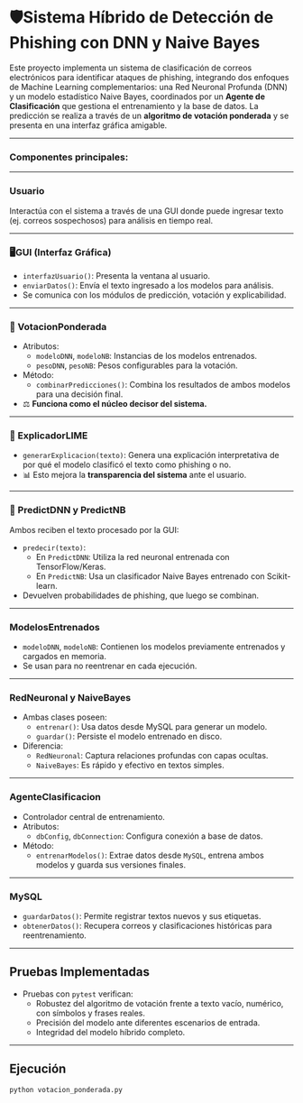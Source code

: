 # 🛡Sistema Híbrido de Detección de Phishing con DNN y Naive Bayes

Este proyecto implementa un sistema de clasificación de correos electrónicos para identificar ataques de phishing, integrando dos enfoques de Machine Learning complementarios: una Red Neuronal Profunda (DNN) y un modelo estadístico Naive Bayes, coordinados por un **Agente de Clasificación** que gestiona el entrenamiento y la base de datos. La predicción se realiza a través de un **algoritmo de votación ponderada** y se presenta en una interfaz gráfica amigable.

---



### Componentes principales:

---

### Usuario
Interactúa con el sistema a través de una GUI donde puede ingresar texto (ej. correos sospechosos) para análisis en tiempo real.

---

### 🖥GUI (Interfaz Gráfica)
- `interfazUsuario()`: Presenta la ventana al usuario.
- `enviarDatos()`: Envía el texto ingresado a los modelos para análisis.
- Se comunica con los módulos de predicción, votación y explicabilidad.

---

### 🧠 VotacionPonderada
- Atributos:
  - `modeloDNN`, `modeloNB`: Instancias de los modelos entrenados.
  - `pesoDNN`, `pesoNB`: Pesos configurables para la votación.
- Método:
  - `combinarPredicciones()`: Combina los resultados de ambos modelos para una decisión final.
- ⚖️ **Funciona como el núcleo decisor del sistema.**

---

### 🔎 ExplicadorLIME
- `generarExplicacion(texto)`: Genera una explicación interpretativa de por qué el modelo clasificó el texto como phishing o no.
- 📊 Esto mejora la **transparencia del sistema** ante el usuario.

---

### 🤖 PredictDNN y PredictNB
Ambos reciben el texto procesado por la GUI:

- `predecir(texto)`:
  - En `PredictDNN`: Utiliza la red neuronal entrenada con TensorFlow/Keras.
  - En `PredictNB`: Usa un clasificador Naive Bayes entrenado con Scikit-learn.
- Devuelven probabilidades de phishing, que luego se combinan.

---

### ModelosEntrenados
- `modeloDNN`, `modeloNB`: Contienen los modelos previamente entrenados y cargados en memoria.
- Se usan para no reentrenar en cada ejecución.

---

### RedNeuronal y NaiveBayes
- Ambas clases poseen:
  - `entrenar()`: Usa datos desde MySQL para generar un modelo.
  - `guardar()`: Persiste el modelo entrenado en disco.
- Diferencia:
  - `RedNeuronal`: Captura relaciones profundas con capas ocultas.
  - `NaiveBayes`: Es rápido y efectivo en textos simples.

---

### AgenteClasificacion
- Controlador central de entrenamiento.
- Atributos:
  - `dbConfig`, `dbConnection`: Configura conexión a base de datos.
- Método:
  - `entrenarModelos()`: Extrae datos desde `MySQL`, entrena ambos modelos y guarda sus versiones finales.

---

### MySQL
- `guardarDatos()`: Permite registrar textos nuevos y sus etiquetas.
- `obtenerDatos()`: Recupera correos y clasificaciones históricas para reentrenamiento.

---

## Pruebas Implementadas

- Pruebas con `pytest` verifican:
  - Robustez del algoritmo de votación frente a texto vacío, numérico, con símbolos y frases reales.
  - Precisión del modelo ante diferentes escenarios de entrada.
  - Integridad del modelo híbrido completo.

---

## Ejecución

```bash
python votacion_ponderada.py
